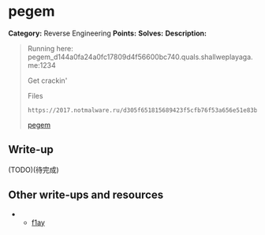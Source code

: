 # pegem

**Category:** Reverse Engineering
**Points:** 
**Solves:** 
**Description:**

> Running here: pegem_d144a0fa24a0fc17809d4f56600bc740.quals.shallweplayaga.me:1234
>
> Get crackin'
>
> Files
>
>     https://2017.notmalware.ru/d305f651815689423f5cfb76f53a656e51e83b51/pegem
>
> [pegem](pegem)

## Write-up

(TODO)(待完成)

## Other write-ups and resources
* * [f1ay](http://ddddh.tistory.com/100)

